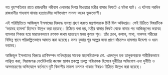 গত বৃহস্পতিবার রাতে রাজধানীর পরীবাগ এলাকার দিগন্ত টাওয়ারে মন্ত্রীর বাসার লিফটে এ ঘটনা ঘটে। এ ঘটনায় পরদিন রাজধানীর শাহবাগ থানায় হত্যাচেষ্টার অভিযোগে মামলা করেন ভুক্তভোগী।

এই পরিস্থিতিতে আজিজুল ইসলামের বিরুদ্ধে ব্যবস্থা গ্রহণ করতে মন্ত্রণালয়কে চিঠি দিল অধিদপ্তর। সেই চিঠিতে বিষয়টিকে ‘ভয়াবহ হামলা’ হিসেবে উল্লেখ করা হয়েছে। চিঠিতে বলা হয়, মন্ত্রীর বাসার লিফট থেকে নামার পর আজিজুলের ভয়াবহ হামলার শিকার হয়ে মারাত্মকভাবে রক্তাক্ত জখম হয়েছেন মলয় কুমার শূর। তাঁর চোখ, কপাল, মাথা, নাকসহ শরীরের বিভিন্ন স্থানে পরিকল্পিতভাবে আঘাত করা হয়েছে। মলয় কুমার শূর অল্পের জন্য প্রাণে বাঁচলেও হামলার উদ্দেশ্য ও ধরন ভয়াবহ।

আজিজুল ইসলামের বিরুদ্ধে প্রাণিসম্পদ অধিদপ্তরের সাবেক মহাপরিচালক মো. এমদাদুল হক তালুকদারকে শারীরিকভাবে লাঞ্ছিত করা, সিরাজগঞ্জ ভেটেরিনারি কলেজ স্থাপন প্রকল্পে প্রকল্প পরিচালক হিসেবে দুর্নীতির অভিযোগ এবং দুর্নীতি ও অসদাচরণের অভিযোগে বর্তমানে দুটি বিভাগীয় মামলা চলমান থাকার বিষয়ও চিঠিতে উল্লেখ করা হয়েছে।

